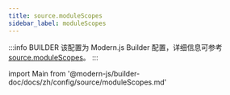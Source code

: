 ```yaml
---
title: source.moduleScopes
sidebar_label: moduleScopes
---
```


:::info BUILDER
该配置为 Modern.js Builder 配置，详细信息可参考 [source.moduleScopes](https://modernjs.dev/builder/api/config-source.html#source-modulescopes)。
:::

import Main from '@modern-js/builder-doc/docs/zh/config/source/moduleScopes.md'

<Main />
